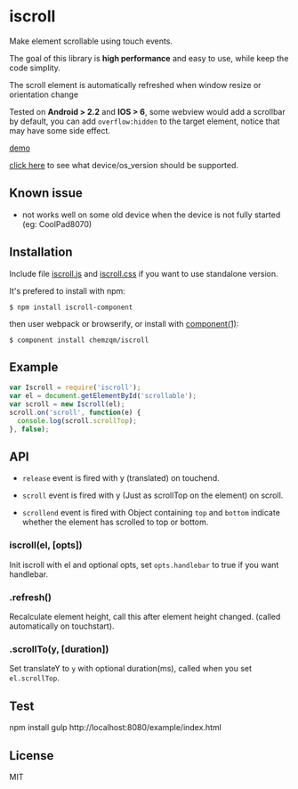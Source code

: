 # iscroll

Make element scrollable using touch events.

The goal of this library is **high performance** and easy to use, while keep the code simplity.

The scroll element is automatically refreshed when window resize or orientation change

Tested on **Android > 2.2** and **IOS > 6**, some webview would add a scrollbar by default, you can add `overflow:hidden` to the target element, notice that may have some side effect.

[demo](http://chemzqm.github.io/iscroll/)

[click here](https://github.com/chemzqm/iscroll/blob/master/supported.tsv) to see what device/os_version should be supported.

## Known issue

* not works well on some old device when the device is not fully started (eg: CoolPad8070)

## Installation

Include file [iscroll.js](https://raw.githubusercontent.com/chemzqm/iscroll/master/iscroll.js) and [iscroll.css](https://raw.githubusercontent.com/chemzqm/iscroll/master/iscroll.css) if you want to use standalone version.

It's prefered to install with npm:

    $ npm install iscroll-component

then user webpack or browserify, or install with [component(1)](http://component.io):

    $ component install chemzqm/iscroll

## Example


```js
var Iscroll = require('iscroll');
var el = document.getElementById('scrollable');
var scroll = new Iscroll(el);
scroll.on('scroll', function(e) {
  console.log(scroll.scrollTop);
}, false);
```

## API

* `release` event is fired with y (translated) on touchend.

* `scroll` event is fired with y (Just as scrollTop on the element) on scroll.

* `scrollend` event is fired with Object containing `top` and `bottom` indicate whether the element has scrolled to top or bottom.

### iscroll(el, [opts])

Init iscroll with el and optional opts, set `opts.handlebar` to true if you want handlebar.

### .refresh()

Recalculate element height, call this after element height changed. (called automatically on touchstart).

### .scrollTo(y, [duration])

Set translateY to `y` with optional duration(ms), called when you set `el.scrollTop`.

## Test
  npm install
  gulp
  http://localhost:8080/example/index.html

## License

MIT

